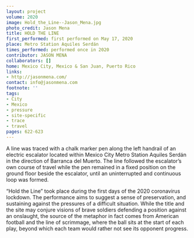 ```yaml
---
layout: project
volume: 2020
image: Hold_the_Line--Jason_Mena.jpg
photo_credit: Jason Mena
title: HOLD THE LINE
first_performed: first performed on May 17, 2020
place: Metro Station Aquiles Serdán
times_performed: performed once in 2020
contributor: JASON MENA
collaborators: []
home: Mexico City, Mexico & San Juan, Puerto Rico
links:
- http://jasonmena.com/
contact: info@jasonmena.com
footnote: ''
tags:
- City
- Mexico
- pressure
- site-specific
- trace
- travel
pages: 622-623
---
```


A line was traced with a chalk marker pen along the left handrail of an electric escalator located within Mexico City Metro Station Aquiles Serdán in the direction of Barranca del Muerto. The line followed the escalator’s own course of travel while the pen remained in a fixed position on the ground floor beside the escalator, until an uninterrupted and continuous loop was formed. 

“Hold the Line” took place during the first days of the 2020 coronavirus lockdown. The performance aims to suggest a sense of preservation, and sustaining against the pressures of a difficult situation. While the title and the site may conjure visions of brave soldiers defending a position against an onslaught, the source of the metaphor in fact comes from American football and the line of scrimmage, where the ball sits at the start of each play, beyond which each team would rather not see its opponent progress.